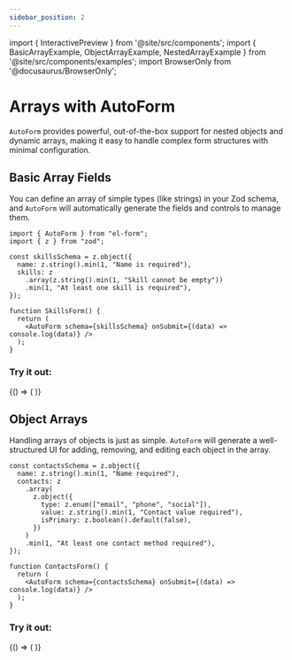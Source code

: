 ```yaml
---
sidebar_position: 2
---
```


import { InteractivePreview } from '@site/src/components';
import { BasicArrayExample, ObjectArrayExample, NestedArrayExample } from '@site/src/components/examples';
import BrowserOnly from '@docusaurus/BrowserOnly';

# Arrays with AutoForm

`AutoForm` provides powerful, out-of-the-box support for nested objects and dynamic arrays, making it easy to handle complex form structures with minimal configuration.

## Basic Array Fields

You can define an array of simple types (like strings) in your Zod schema, and `AutoForm` will automatically generate the fields and controls to manage them.

```tsx
import { AutoForm } from "el-form";
import { z } from "zod";

const skillsSchema = z.object({
  name: z.string().min(1, "Name is required"),
  skills: z
    .array(z.string().min(1, "Skill cannot be empty"))
    .min(1, "At least one skill is required"),
});

function SkillsForm() {
  return (
    <AutoForm schema={skillsSchema} onSubmit={(data) => console.log(data)} />
  );
}
```

### Try it out:

<BrowserOnly>
{() => (
<InteractivePreview title="Basic Array Example">
<BasicArrayExample />
</InteractivePreview>
)}
</BrowserOnly>

## Object Arrays

Handling arrays of objects is just as simple. `AutoForm` will generate a well-structured UI for adding, removing, and editing each object in the array.

```tsx
const contactsSchema = z.object({
  name: z.string().min(1, "Name required"),
  contacts: z
    .array(
      z.object({
        type: z.enum(["email", "phone", "social"]),
        value: z.string().min(1, "Contact value required"),
        isPrimary: z.boolean().default(false),
      })
    )
    .min(1, "At least one contact method required"),
});

function ContactsForm() {
  return (
    <AutoForm schema={contactsSchema} onSubmit={(data) => console.log(data)} />
  );
}
```

### Try it out:

<BrowserOnly>
{() => (
<InteractivePreview title="Object Array Example">
<ObjectArrayExample />
</InteractivePreview>
)}
</BrowserOnly>
